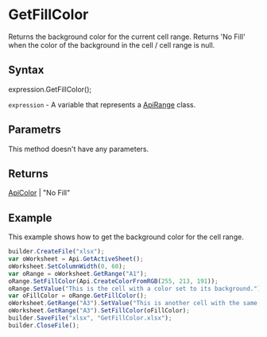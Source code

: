 # GetFillColor

Returns the background color for the current cell range. Returns 'No Fill' when the color of the background in the cell / cell range is null.

## Syntax

expression.GetFillColor();

`expression` - A variable that represents a [ApiRange](../ApiRange.md) class.

## Parametrs

This method doesn't have any parameters.

## Returns

[ApiColor](../../ApiColor/ApiColor.md) &#124; "No Fill"

## Example

This example shows how to get the background color for the cell range.

```javascript
builder.CreateFile("xlsx");
var oWorksheet = Api.GetActiveSheet();
oWorksheet.SetColumnWidth(0, 60);
var oRange = oWorksheet.GetRange("A1");
oRange.SetFillColor(Api.CreateColorFromRGB(255, 213, 191));
oRange.SetValue("This is the cell with a color set to its background.");
var oFillColor = oRange.GetFillColor();
oWorksheet.GetRange("A3").SetValue("This is another cell with the same color set to its background");
oWorksheet.GetRange("A3").SetFillColor(oFillColor);
builder.SaveFile("xlsx", "GetFillColor.xlsx");
builder.CloseFile();
```